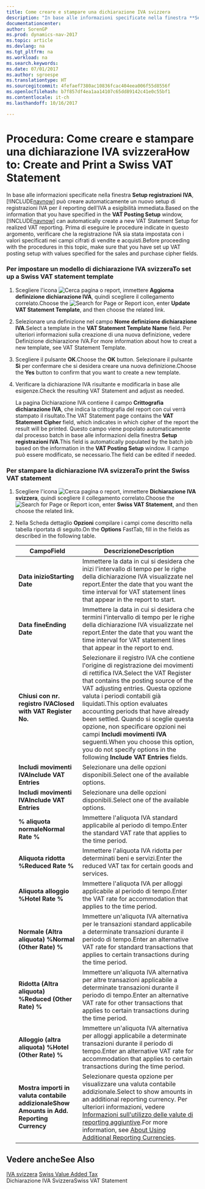```yaml
---
title: Come creare e stampare una dichiarazione IVA svizzera
description: "In base alle informazioni specificate nella finestra **Setup registrazioni IVA**, [!INCLUDE[navnow](../../includes/navnow_md.md)] può creare automaticamente un nuovo setup di registrazioni IVA per il reporting dell'IVA a esigibilità immediata. Prima di eseguire le procedure indicate in questo argomento, verificare che la registrazione IVA sia stata impostata con i valori specificati nei campi cifrati di vendite e acquisti."
documentationcenter: 
author: SorenGP
ms.prod: dynamics-nav-2017
ms.topic: article
ms.devlang: na
ms.tgt_pltfrm: na
ms.workload: na
ms.search.keywords: 
ms.date: 07/01/2017
ms.author: sgroespe
ms.translationtype: HT
ms.sourcegitcommit: 4fefaef7380ac10836fcac404eea006f55d8556f
ms.openlocfilehash: b7f857df4ea1aa14107c65dd89142c41e0c55bf1
ms.contentlocale: it-ch
ms.lasthandoff: 10/16/2017

---
```

# <a name="how-to-create-and-print-a-swiss-vat-statement"></a><span data-ttu-id="c1cac-104">Procedura: Come creare e stampare una dichiarazione IVA svizzera</span><span class="sxs-lookup"><span data-stu-id="c1cac-104">How to: Create and Print a Swiss VAT Statement</span></span>
<span data-ttu-id="c1cac-105">In base alle informazioni specificate nella finestra **Setup registrazioni IVA**, [!INCLUDE[navnow](../../includes/navnow_md.md)] può creare automaticamente un nuovo setup di registrazioni IVA per il reporting dell'IVA a esigibilità immediata.</span><span class="sxs-lookup"><span data-stu-id="c1cac-105">Based on the information that you have specified in the **VAT Posting Setup** window, [!INCLUDE[navnow](../../includes/navnow_md.md)] can automatically create a new VAT Statement Setup for realized VAT reporting.</span></span> <span data-ttu-id="c1cac-106">Prima di eseguire le procedure indicate in questo argomento, verificare che la registrazione IVA sia stata impostata con i valori specificati nei campi cifrati di vendite e acquisti.</span><span class="sxs-lookup"><span data-stu-id="c1cac-106">Before proceeding with the procedures in this topic, make sure that you have set up VAT posting setup with values specified for the sales and purchase cipher fields.</span></span>  
  
### <a name="to-set-up-a-swiss-vat-statement-template"></a><span data-ttu-id="c1cac-107">Per impostare un modello di dichiarazione IVA svizzera</span><span class="sxs-lookup"><span data-stu-id="c1cac-107">To set up a Swiss VAT statement template</span></span>  
  
1.  <span data-ttu-id="c1cac-108">Scegliere l'icona ![Cerca pagina o report](media/ui-search/search_small.png "icona Cerca pagina o report"), immettere **Aggiorna definizione dichiarazione IVA**, quindi scegliere il collegamento correlato.</span><span class="sxs-lookup"><span data-stu-id="c1cac-108">Choose the ![Search for Page or Report](media/ui-search/search_small.png "Search for Page or Report icon") icon, enter **Update VAT Statement Template**, and then choose the related link.</span></span>  
  
2.  <span data-ttu-id="c1cac-109">Selezionare una definizione nel campo **Nome definizione dichiarazione IVA**.</span><span class="sxs-lookup"><span data-stu-id="c1cac-109">Select a template in the **VAT Statement Template Name** field.</span></span> <span data-ttu-id="c1cac-110">Per ulteriori informazioni sulla creazione di una nuova definizione, vedere Definizione dichiarazione IVA.</span><span class="sxs-lookup"><span data-stu-id="c1cac-110">For more information about how to creat a new template, see VAT Statement Template.</span></span>  
  
3.  <span data-ttu-id="c1cac-111">Scegliere il pulsante **OK**.</span><span class="sxs-lookup"><span data-stu-id="c1cac-111">Choose the **OK** button.</span></span> <span data-ttu-id="c1cac-112">Selezionare il pulsante **Sì** per confermare che si desidera creare una nuova definizione.</span><span class="sxs-lookup"><span data-stu-id="c1cac-112">Choose the **Yes** button to confirm that you want to create a new template.</span></span>  
  
4.  <span data-ttu-id="c1cac-113">Verificare la dichiarazione IVA risultante e modificarla in base alle esigenze.</span><span class="sxs-lookup"><span data-stu-id="c1cac-113">Check the resulting VAT Statement and adjust as needed.</span></span>  
  
     <span data-ttu-id="c1cac-114">La pagina Dichiarazione IVA contiene il campo **Crittografia dichiarazione IVA**, che indica la crittografia del report con cui verrà stampato il risultato.</span><span class="sxs-lookup"><span data-stu-id="c1cac-114">The VAT Statement page contains the **VAT Statement Cipher** field, which indicates in which cipher of the report the result will be printed.</span></span> <span data-ttu-id="c1cac-115">Questo campo viene popolato automaticamente dal processo batch in base alle informazioni della finestra **Setup registrazioni IVA**.</span><span class="sxs-lookup"><span data-stu-id="c1cac-115">This field is automatically populated by the batch job based on the information in the **VAT Posting Setup** window.</span></span> <span data-ttu-id="c1cac-116">Il campo può essere modificato, se necessario.</span><span class="sxs-lookup"><span data-stu-id="c1cac-116">The field can be edited if needed.</span></span>  
  
### <a name="to-print-the-swiss-vat-statement"></a><span data-ttu-id="c1cac-117">Per stampare la dichiarazione IVA svizzera</span><span class="sxs-lookup"><span data-stu-id="c1cac-117">To print the Swiss VAT statement</span></span>  
  
1.  <span data-ttu-id="c1cac-118">Scegliere l'icona ![Cerca pagina o report](media/ui-search/search_small.png "icona Cerca pagina o report"), immettere **Dichiarazione IVA svizzera**, quindi scegliere il collegamento correlato.</span><span class="sxs-lookup"><span data-stu-id="c1cac-118">Choose the ![Search for Page or Report](media/ui-search/search_small.png "Search for Page or Report icon") icon, enter **Swiss VAT Statement**, and then choose the related link.</span></span>  
  
2.  <span data-ttu-id="c1cac-119">Nella Scheda dettaglio **Opzioni** compilare i campi come descritto nella tabella riportata di seguito.</span><span class="sxs-lookup"><span data-stu-id="c1cac-119">On the **Options** FastTab, fill in the fields as described in the following table.</span></span>  
  
    |<span data-ttu-id="c1cac-120">Campo</span><span class="sxs-lookup"><span data-stu-id="c1cac-120">Field</span></span>|<span data-ttu-id="c1cac-121">Descrizione</span><span class="sxs-lookup"><span data-stu-id="c1cac-121">Description</span></span>|  
    |---------------------------------|---------------------------------------|  
    |<span data-ttu-id="c1cac-122">**Data inizio**</span><span class="sxs-lookup"><span data-stu-id="c1cac-122">**Starting Date**</span></span>|<span data-ttu-id="c1cac-123">Immettere la data in cui si desidera che inizi l'intervallo di tempo per le righe della dichiarazione IVA visualizzate nel report.</span><span class="sxs-lookup"><span data-stu-id="c1cac-123">Enter the date that you want the time interval for VAT statement lines that appear in the report to start.</span></span>|  
    |<span data-ttu-id="c1cac-124">**Data fine**</span><span class="sxs-lookup"><span data-stu-id="c1cac-124">**Ending Date**</span></span>|<span data-ttu-id="c1cac-125">Immettere la data in cui si desidera che termini l'intervallo di tempo per le righe della dichiarazione IVA visualizzate nel report.</span><span class="sxs-lookup"><span data-stu-id="c1cac-125">Enter the date that you want the time interval for VAT statement lines that appear in the report to end.</span></span>|  
    |<span data-ttu-id="c1cac-126">**Chiusi con nr. registro IVA**</span><span class="sxs-lookup"><span data-stu-id="c1cac-126">**Closed with VAT Register No.**</span></span>|<span data-ttu-id="c1cac-127">Selezionare il registro IVA che contiene l'origine di registrazione dei movimenti di rettifica IVA.</span><span class="sxs-lookup"><span data-stu-id="c1cac-127">Select the VAT Register that contains the posting source of the VAT adjusting entries.</span></span> <span data-ttu-id="c1cac-128">Questa opzione valuta i periodi contabili già liquidati.</span><span class="sxs-lookup"><span data-stu-id="c1cac-128">This option evaluates accounting periods that have already been settled.</span></span> <span data-ttu-id="c1cac-129">Quando si sceglie questa opzione, non specificare opzioni nei campi **Includi movimenti IVA** seguenti.</span><span class="sxs-lookup"><span data-stu-id="c1cac-129">When you choose this option, you do not specify options in the following **Include VAT Entries** fields.</span></span>|  
    |<span data-ttu-id="c1cac-130">**Includi movimenti IVA**</span><span class="sxs-lookup"><span data-stu-id="c1cac-130">**Include VAT Entries**</span></span>|<span data-ttu-id="c1cac-131">Selezionare una delle opzioni disponibili.</span><span class="sxs-lookup"><span data-stu-id="c1cac-131">Select one of the available options.</span></span>|  
    |<span data-ttu-id="c1cac-132">**Includi movimenti IVA**</span><span class="sxs-lookup"><span data-stu-id="c1cac-132">**Include VAT Entries**</span></span>|<span data-ttu-id="c1cac-133">Selezionare una delle opzioni disponibili.</span><span class="sxs-lookup"><span data-stu-id="c1cac-133">Select one of the available options.</span></span>|  
    |<span data-ttu-id="c1cac-134">**% aliquota normale**</span><span class="sxs-lookup"><span data-stu-id="c1cac-134">**Normal Rate %**</span></span>|<span data-ttu-id="c1cac-135">Immettere l'aliquota IVA standard applicabile al periodo di tempo.</span><span class="sxs-lookup"><span data-stu-id="c1cac-135">Enter the standard VAT rate that applies to the time period.</span></span>|  
    |<span data-ttu-id="c1cac-136">**Aliquota ridotta %**</span><span class="sxs-lookup"><span data-stu-id="c1cac-136">**Reduced Rate %**</span></span>|<span data-ttu-id="c1cac-137">Immettere l'aliquota IVA ridotta per determinati beni e servizi.</span><span class="sxs-lookup"><span data-stu-id="c1cac-137">Enter the reduced VAT tax for certain goods and services.</span></span>|  
    |<span data-ttu-id="c1cac-138">**Aliquota alloggio %**</span><span class="sxs-lookup"><span data-stu-id="c1cac-138">**Hotel Rate %**</span></span>|<span data-ttu-id="c1cac-139">Immettere l'aliquota IVA per alloggi applicabile al periodo di tempo.</span><span class="sxs-lookup"><span data-stu-id="c1cac-139">Enter the VAT rate for accommodation that applies to the time period.</span></span>|  
    |<span data-ttu-id="c1cac-140">**Normale (Altra aliquota) %**</span><span class="sxs-lookup"><span data-stu-id="c1cac-140">**Normal (Other Rate) %**</span></span>|<span data-ttu-id="c1cac-141">Immettere un'aliquota IVA alternativa per le transazioni standard applicabile a determinate transazioni durante il periodo di tempo.</span><span class="sxs-lookup"><span data-stu-id="c1cac-141">Enter an alternative VAT rate for standard transactions that applies to certain transactions during the time period.</span></span>|  
    |<span data-ttu-id="c1cac-142">**Ridotta (Altra aliquota) %**</span><span class="sxs-lookup"><span data-stu-id="c1cac-142">**Reduced (Other Rate) %**</span></span>|<span data-ttu-id="c1cac-143">Immettere un'aliquota IVA alternativa per altre transazioni applicabile a determinate transazioni durante il periodo di tempo.</span><span class="sxs-lookup"><span data-stu-id="c1cac-143">Enter an alternative VAT rate for other transactions that applies to certain transactions during the time period.</span></span>|  
    |<span data-ttu-id="c1cac-144">**Alloggio (altra aliquota) %**</span><span class="sxs-lookup"><span data-stu-id="c1cac-144">**Hotel (Other Rate) %**</span></span>|<span data-ttu-id="c1cac-145">Immettere un'aliquota IVA alternativa per alloggi applicabile a determinate transazioni durante il periodo di tempo.</span><span class="sxs-lookup"><span data-stu-id="c1cac-145">Enter an alternative VAT rate for accommodation that applies to certain transactions during the time period.</span></span>|  
    |<span data-ttu-id="c1cac-146">**Mostra importi in valuta contabile addizionale**</span><span class="sxs-lookup"><span data-stu-id="c1cac-146">**Show Amounts in Add. Reporting Currency**</span></span>|<span data-ttu-id="c1cac-147">Selezionare questa opzione per visualizzare una valuta contabile addizionale.</span><span class="sxs-lookup"><span data-stu-id="c1cac-147">Select to show amounts in an additional reporting currency.</span></span> <span data-ttu-id="c1cac-148">Per ulteriori informazioni, vedere [Informazioni sull'utilizzo delle valute di reporting aggiuntive](about-using-additional-reporting-currencies.md).</span><span class="sxs-lookup"><span data-stu-id="c1cac-148">For more information, see [About Using Additional Reporting Currencies](about-using-additional-reporting-currencies.md).</span></span>|  
  
## <a name="see-also"></a><span data-ttu-id="c1cac-149">Vedere anche</span><span class="sxs-lookup"><span data-stu-id="c1cac-149">See Also</span></span>  
 <span data-ttu-id="c1cac-150">[IVA svizzera](swiss-value-added-tax.md) </span><span class="sxs-lookup"><span data-stu-id="c1cac-150">[Swiss Value Added Tax](swiss-value-added-tax.md) </span></span>  
 <span data-ttu-id="c1cac-151">Dichiarazione IVA Svizzera</span><span class="sxs-lookup"><span data-stu-id="c1cac-151">Swiss VAT Statement</span></span>
